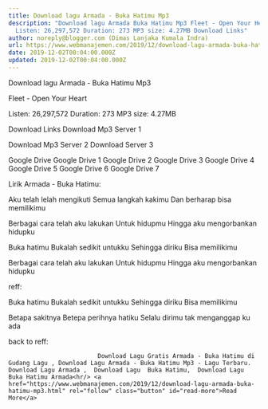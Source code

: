 ```yaml
---
title: Download lagu Armada - Buka Hatimu Mp3
description: "Download lagu Armada Buka Hatimu Mp3 Fleet - Open Your Heart
  Listen: 26,297,572 Duration: 273 MP3 size: 4.27MB Download Links"
author: noreply@blogger.com (Dimas Lanjaka Kumala Indra)
url: https://www.webmanajemen.com/2019/12/download-lagu-armada-buka-hatimu-mp3.html
date: 2019-12-02T00:04:00.000Z
updated: 2019-12-02T00:04:00.000Z
---
```


Download lagu Armada - Buka Hatimu Mp3

  Fleet - Open Your Heart 

  Listen: 26,297,572 
  Duration: 273 
  MP3 size: 4.27MB 

  Download Links 
  Download Mp3 Server 1 

  Download Mp3 Server 2 
  Download Server 3 


  Google Drive   Google Drive 1 
  Google Drive 2 
  Google Drive 3 
  Google Drive 4 
  Google Drive 5 
  Google Drive 6 
  Google Drive 7 


                             
Lirik Armada - Buka Hatimu:
                             
Aku telah lelah mengikuti
  Semua langkah kakimu
  Dan berharap bisa memilikimu
  
  Berbagai cara telah aku lakukan
  Untuk hidupmu
  Hingga aku mengorbankan hidupku
  
  Buka hatimu
  Bukalah sedikit untukku
  Sehingga diriku
  Bisa memilikimu
  
  Berbagai cara telah aku lakukan
  Untuk hidupmu
  Hingga aku mengorbankan hidupku
  
  reff:
  
  Buka hatimu
  Bukalah sedikit untukku
  Sehingga diriku
  Bisa memilikimu
  
  Betapa sakitnya
  Betepa perihnya hatiku
  Selalu dirimu tak menganggap ku ada
  
  back to reff:                                 
                                 
                             Download Lagu Gratis Armada - Buka Hatimu di Gudang Lagu , Download Lagu Armada - Buka Hatimu Mp3 - Lagu Terbaru.                                                         Download Lagu Armada ,  Download Lagu  Buka Hatimu,  Download Lagu  Buka Hatimu Armada<hr/> <a href="https://www.webmanajemen.com/2019/12/download-lagu-armada-buka-hatimu-mp3.html" rel="follow" class="button" id="read-more">Read More</a>